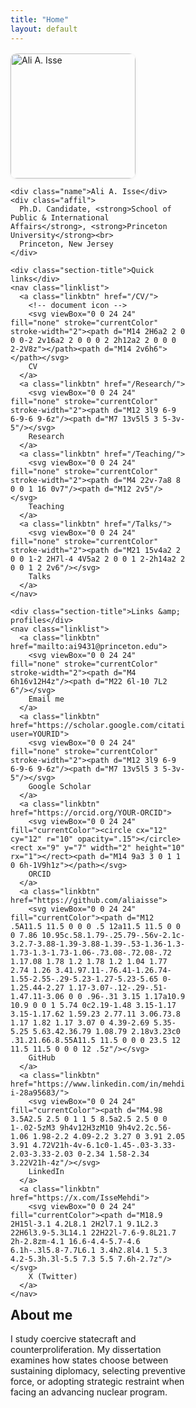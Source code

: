 ```yaml
---
title: "Home"
layout: default
---
```


<!-- ===== page styles (self-contained) ===== -->
<style>
/* remove the bottom footer strip to avoid the duplicate name */
.site-footer { display: none !important; }

/* top header colors (title + nav) */
.site-header .site-title,
.site-header .site-nav .page-link { color:#1a73e8 !important; text-decoration:none; }
.site-header .site-title:hover,
.site-header .site-nav .page-link:hover,
.site-header .site-nav .page-link:focus { color:#1558b0 !important; }

/* two-column page: left sidebar, right content */
.layout { display:grid; grid-template-columns: 280px 1fr; gap:2rem; margin-top:1rem; }
@media (max-width: 860px){ .layout{ grid-template-columns:1fr; } }

/* left sidebar */
.sidebar { }
.sidebar .photo img { width:200px; max-width:100%; border-radius:10px; box-shadow:0 1px 4px rgba(0,0,0,.08); }
.sidebar .name { font-size:1.25rem; font-weight:700; margin:.75rem 0 .25rem; color:#1a73e8; }
.sidebar .affil { color:#555; margin:0 0 .75rem; line-height:1.35; }

/* link sections under the photo */
.section-title { font-weight:600; margin:1rem 0 .5rem; }
.linklist { display:flex; flex-direction:column; gap:.4rem; }
.linkbtn {
  display:flex; align-items:center; gap:.5rem;
  padding:.45rem .6rem; border:1px solid #e5e5e5; border-radius:10px;
  text-decoration:none; background:#fff;
}
.linkbtn:hover { background:#f6f8ff; }
.linkbtn svg { width:16px; height:16px; }

/* right column */
.content h1 { margin-top:0; }
</style>

<div class="layout">

  <!-- ========== LEFT: photo, name, affiliation, links ========== -->
  <aside class="sidebar">
    <div class="photo">
      <img src="{{ '/assets/headshot.jpg' | relative_url }}" alt="Ali A. Isse">
    </div>

    <div class="name">Ali A. Isse</div>
    <div class="affil">
      Ph.D. Candidate, <strong>School of Public & International Affairs</strong>, <strong>Princeton University</strong><br>
      Princeton, New Jersey
    </div>

    <div class="section-title">Quick links</div>
    <nav class="linklist">
      <a class="linkbtn" href="/CV/">
        <!-- document icon -->
        <svg viewBox="0 0 24 24" fill="none" stroke="currentColor" stroke-width="2"><path d="M14 2H6a2 2 0 0 0-2 2v16a2 2 0 0 0 2 2h12a2 2 0 0 0 2-2V8z"></path><path d="M14 2v6h6"></path></svg>
        CV
      </a>
      <a class="linkbtn" href="/Research/">
        <svg viewBox="0 0 24 24" fill="none" stroke="currentColor" stroke-width="2"><path d="M12 3l9 6-9 6-9-6 9-6z"/><path d="M7 13v5l5 3 5-3v-5"/></svg>
        Research
      </a>
      <a class="linkbtn" href="/Teaching/">
        <svg viewBox="0 0 24 24" fill="none" stroke="currentColor" stroke-width="2"><path d="M4 22v-7a8 8 0 0 1 16 0v7"/><path d="M12 2v5"/></svg>
        Teaching
      </a>
      <a class="linkbtn" href="/Talks/">
        <svg viewBox="0 0 24 24" fill="none" stroke="currentColor" stroke-width="2"><path d="M21 15v4a2 2 0 0 1-2 2H7l-4 4V5a2 2 0 0 1 2-2h14a2 2 0 0 1 2 2v6"/></svg>
        Talks
      </a>
    </nav>

    <div class="section-title">Links &amp; profiles</div>
    <nav class="linklist">
      <a class="linkbtn" href="mailto:ai9431@princeton.edu">
        <svg viewBox="0 0 24 24" fill="none" stroke="currentColor" stroke-width="2"><path d="M4 6h16v12H4z"/><path d="M22 6l-10 7L2 6"/></svg>
        Email me
      </a>
      <a class="linkbtn" href="https://scholar.google.com/citations?user=YOURID">
        <svg viewBox="0 0 24 24" fill="none" stroke="currentColor" stroke-width="2"><path d="M12 3l9 6-9 6-9-6 9-6z"/><path d="M7 13v5l5 3 5-3v-5"/></svg>
        Google Scholar
      </a>
      <a class="linkbtn" href="https://orcid.org/YOUR-ORCID">
        <svg viewBox="0 0 24 24" fill="currentColor"><circle cx="12" cy="12" r="10" opacity=".15"></circle><rect x="9" y="7" width="2" height="10" rx="1"></rect><path d="M14 9a3 3 0 1 1 0 6h-1V9h1z"></path></svg>
        ORCID
      </a>
      <a class="linkbtn" href="https://github.com/aliaisse">
        <svg viewBox="0 0 24 24" fill="currentColor"><path d="M12 .5A11.5 11.5 0 0 0 .5 12a11.5 11.5 0 0 0 7.86 10.95c.58.1.79-.25.79-.56v-2.1c-3.2.7-3.88-1.39-3.88-1.39-.53-1.36-1.3-1.73-1.3-1.73-1.06-.73.08-.72.08-.72 1.17.08 1.78 1.2 1.78 1.2 1.04 1.77 2.74 1.26 3.41.97.11-.76.41-1.26.74-1.55-2.55-.29-5.23-1.27-5.23-5.65 0-1.25.44-2.27 1.17-3.07-.12-.29-.51-1.47.11-3.06 0 0 .96-.31 3.15 1.17a10.9 10.9 0 0 1 5.74 0c2.19-1.48 3.15-1.17 3.15-1.17.62 1.59.23 2.77.11 3.06.73.8 1.17 1.82 1.17 3.07 0 4.39-2.69 5.35-5.25 5.63.42.36.79 1.08.79 2.18v3.23c0 .31.21.66.8.55A11.5 11.5 0 0 0 23.5 12 11.5 11.5 0 0 0 12 .5z"/></svg>
        GitHub
      </a>
      <a class="linkbtn" href="https://www.linkedin.com/in/mehdi-i-28a95683/">
        <svg viewBox="0 0 24 24" fill="currentColor"><path d="M4.98 3.5A2.5 2.5 0 1 1 5 8.5a2.5 2.5 0 0 1-.02-5zM3 9h4v12H3zM10 9h4v2.2c.56-1.06 1.98-2.2 4.09-2.2 3.27 0 3.91 2.05 3.91 4.72V21h-4v-6.1c0-1.45-.03-3.33-2.03-3.33-2.03 0-2.34 1.58-2.34 3.22V21h-4z"/></svg>
        LinkedIn
      </a>
      <a class="linkbtn" href="https://x.com/IsseMehdi">
        <svg viewBox="0 0 24 24" fill="currentColor"><path d="M18.9 2H15l-3.1 4.2L8.1 2H2l7.1 9.1L2.3 22H6l3.9-5.3L14.1 22H22l-7.6-9.8L21.7 2h-2.8zm-4.1 16.6-4.4-5.7-4.6 6.1h-.3l5.8-7.7L6.1 3.4h2.8l4.1 5.3 4.2-5.3h.3l-5.5 7.3 5.5 7.6h-2.7z"/></svg>
        X (Twitter)
      </a>
    </nav>

  <!-- ========== RIGHT: page content ========== -->
  <main class="content">
    <h1>About me</h1>
    <p>
      I study coercive statecraft and counterproliferation. My dissertation examines how states choose
      between sustaining diplomacy, selecting preventive force, or adopting strategic restraint when facing
      an advancing nuclear program.
    </p>
   
  </main>

